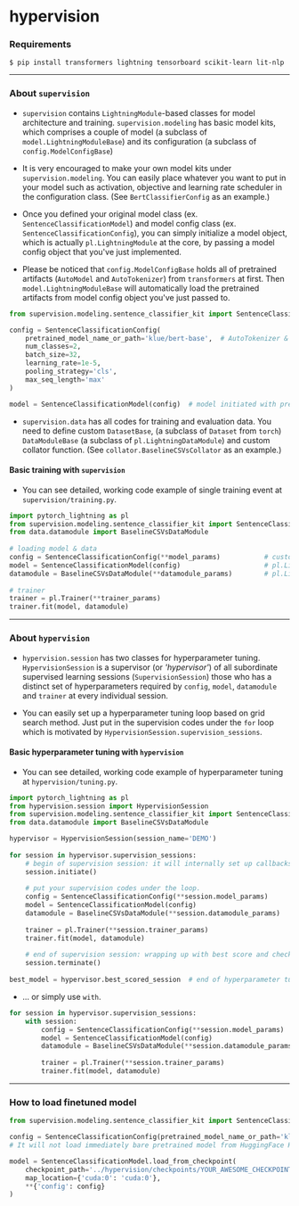 # hypervision

### Requirements
```shell
$ pip install transformers lightning tensorboard scikit-learn lit-nlp
```

***
### About `supervision`

- `supervision` contains `LightningModule`-based classes for model architecture and training. `supervision.modeling` has basic model kits,
which comprises a couple of model (a subclass of `model.LightningModuleBase`) and its configuration (a subclass of `config.ModelConfigBase`)
 
- It is very encouraged to make your own model kits under `supervision.modeling`.
You can easily place whatever you want to put in your model such as activation, objective and learning rate scheduler in the configuration class. (See `BertClassifierConfig` as an example.)

- Once you defined your original model class (ex. `SentenceClassificationModel`) and model config class (ex. `SentenceClassificationConfig`),
you can simply initialize a model object, which is actually `pl.LightningModule` at the core, by passing
a model config object that you've just implemented.

- Please be noticed that `config.ModelConfigBase` holds all of pretrained artifacts (`AutoModel` and `AutoTokenizer`) from
`transformers` at first. Then `model.LightningModuleBase` will automatically load the pretrained artifacts from model
config object you've just passed to.

```python
from supervision.modeling.sentence_classifier_kit import SentenceClassificationConfig, SentenceClassificationModel

config = SentenceClassificationConfig(
    pretrained_model_name_or_path='klue/bert-base',  # AutoTokenizer & AutoModel are prepared to be fed to model later.
    num_classes=2,
    batch_size=32,
    learning_rate=1e-5,
    pooling_strategy='cls',
    max_seq_length='max'
)

model = SentenceClassificationModel(config)  # model initiated with pretrained artifacts from config.
```
- `supervision.data` has all codes for training and evaluation data. You need to define custom `DatasetBase`, 
(a subclass of `Dataset` from `torch`) `DataModuleBase` (a subclass of `pl.LightningDataModule`) and
custom collator function. (See `collator.BaselineCSVsCollator` as an example.)

#### Basic training with `supervision`
- You can see detailed, working code example of single training event at `supervision/training.py`.
```python
import pytorch_lightning as pl
from supervision.modeling.sentence_classifier_kit import SentenceClassificationConfig, SentenceClassificationModel
from data.datamodule import BaselineCSVsDataModule
 
# loading model & data
config = SentenceClassificationConfig(**model_params)           # custom model config
model = SentenceClassificationModel(config)                     # pl.LightningModule
datamodule = BaselineCSVsDataModule(**datamodule_params)        # pl.LightningDataModule
 
# trainer
trainer = pl.Trainer(**trainer_params)
trainer.fit(model, datamodule)
```

***
### About `hypervision`

- `hypervision.session` has two classes for hyperparameter tuning. `HypervisionSession` is a supervisor (or *'hypervisor'*)
of all subordinate supervised learning sessions (`SupervisionSession`) those who has a distinct set of hyperparameters
required by `config`, `model`, `datamodule` and `trainer` at every individual session.

- You can easily set up a hyperparameter tuning loop based on grid search method. Just put in the supervision codes
under the `for` loop which is motivated by `HypervisionSession.supervision_sessions`.

#### Basic hyperparameter tuning with `hypervision`
- You can see detailed, working code example of hyperparameter tuning at `hypervision/tuning.py`.
```python
import pytorch_lightning as pl
from hypervision.session import HypervisionSession
from supervision.modeling.sentence_classifier_kit import SentenceClassificationConfig, SentenceClassificationModel
from data.datamodule import BaselineCSVsDataModule

hypervisor = HypervisionSession(session_name='DEMO')
 
for session in hypervisor.supervision_sessions:
    # begin of supervision session: it will internally set up callbacks and tensorboard logger.
    session.initiate()
     
    # put your supervision codes under the loop.
    config = SentenceClassificationConfig(**session.model_params)         # custom model config
    model = SentenceClassificationModel(config)                           # pl.LightningModule
    datamodule = BaselineCSVsDataModule(**session.datamodule_params)      # pl.LightningDataModule
     
    trainer = pl.Trainer(**session.trainer_params)
    trainer.fit(model, datamodule)
 
    # end of supervision session: wrapping up with best score and checkpoint are registered.
    session.terminate()
 
best_model = hypervisor.best_scored_session  # end of hyperparameter tuning loop.
```
- ... or simply use `with`.
```python
for session in hypervisor.supervision_sessions:
    with session:
        config = SentenceClassificationConfig(**session.model_params)         # custom model config
        model = SentenceClassificationModel(config)                           # pl.LightningModule
        datamodule = BaselineCSVsDataModule(**session.datamodule_params)      # pl.LightningDataModule
         
        trainer = pl.Trainer(**session.trainer_params)
        trainer.fit(model, datamodule)
```

***
### How to load finetuned model
```python
from supervision.modeling.sentence_classifier_kit import SentenceClassificationConfig, SentenceClassificationModel

config = SentenceClassificationConfig(pretrained_model_name_or_path='klue/bert-base', num_classes=2)
# It will not load immediately bare pretrained model from HuggingFace Hub until requested.

model = SentenceClassificationModel.load_from_checkpoint(
    checkpoint_path='../hypervision/checkpoints/YOUR_AWESOME_CHECKPOINT.ckpt',
    map_location={'cuda:0': 'cuda:0'},
    **{'config': config}
)
```
